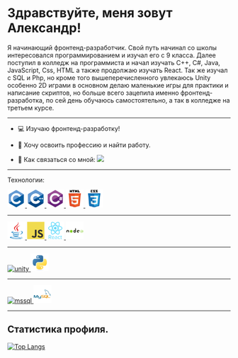 # Здравствуйте, меня зовут Александр!
Я начинающий фронтенд-разработчик. Свой путь начинал со школы интересовался программированием и изучал его с 9 класса. Далее поступил в колледж на программиста и начал изучать С++, C#, Java, JavaScript, Css, HTML а также продолжаю изучать React. Так же изучал с SQL и Php, но кроме того вышеперечисленного увлекаюсь Unity особенно 2D играми в основном делаю маленькие игры для практики и написание скриптов, но больше всего зацепила именно фронтенд-разработка, по сей день обучаюсь самостоятельно, а так в колледже на третьем курсе.

___
+ 💻 Изучаю фронтенд-разработку!
+ 📝 Хочу освоить профессию и найти работу.
  
+ 📱 Как связаться со мной: <img src="https://img.shields.io/badge/Gmail-D14836?style=for-the-badge&logo=gmail&logoColor=white" width="46" heidth="15">  <img src="https://img.shields.io/badge/Telegram-2CA5E0?style=for-the-badge&logo=telegram&logoColor=white" width="45" height="15">
___
Технологии:
<p align="left"> <a href="https://www.cprogramming.com/" target="_blank" rel="noreferrer"> <img src="https://raw.githubusercontent.com/devicons/devicon/master/icons/c/c-original.svg" alt="c" width="40" height="40"/> </a> <a href="https://www.w3schools.com/cpp/" target="_blank" rel="noreferrer"> <img src="https://raw.githubusercontent.com/devicons/devicon/master/icons/cplusplus/cplusplus-original.svg" alt="cplusplus" width="40" height="40"/> </a> <a href="https://www.w3schools.com/cs/" target="_blank" rel="noreferrer"> <img src="https://raw.githubusercontent.com/devicons/devicon/master/icons/csharp/csharp-original.svg" alt="csharp" width="40" height="40"/> </a>
<a href="https://www.w3.org/html/" target="_blank" rel="noreferrer"> 
<img src="https://raw.githubusercontent.com/devicons/devicon/master/icons/html5/html5-original-wordmark.svg" alt="html5" width="40" height="40"/>
<a href="https://www.w3schools.com/css/" target="_blank" rel="noreferrer"> <img src="https://raw.githubusercontent.com/devicons/devicon/master/icons/css3/css3-original-wordmark.svg" alt="css3" width="40" height="40"/> </a> 

___




 </a> <a href="https://www.java.com" target="_blank" rel="noreferrer"> <img src="https://raw.githubusercontent.com/devicons/devicon/master/icons/java/java-original.svg" alt="java" width="40" height="40"/> </a>
 <a href="https://developer.mozilla.org/en-US/docs/Web/JavaScript" target="_blank" rel="noreferrer"> <img src="https://raw.githubusercontent.com/devicons/devicon/master/icons/javascript/javascript-original.svg" alt="javascript" width="40" height="40"/> </a> <a href="https://reactjs.org/" target="_blank" rel="noreferrer"> <img src="https://raw.githubusercontent.com/devicons/devicon/master/icons/react/react-original-wordmark.svg" alt="react" width="40" height="40"/> </a> <a href="https://nodejs.org" target="_blank" rel="noreferrer"> <img src="https://raw.githubusercontent.com/devicons/devicon/master/icons/nodejs/nodejs-original-wordmark.svg" alt="nodejs" width="40" height="40"/> </a> 
 
___
  
  <a href="https://unity.com/" target="_blank" rel="noreferrer"> <img src="https://www.vectorlogo.zone/logos/unity3d/unity3d-icon.svg" alt="unity" width="40" height="40"/> </a> <a href="https://www.python.org" target="_blank" rel="noreferrer"> <img src="https://raw.githubusercontent.com/devicons/devicon/master/icons/python/python-original.svg" alt="python" width="40" height="40"/> </a> 
  ____
  <a href="https://www.microsoft.com/en-us/sql-server" target="_blank" rel="noreferrer"> <img src="https://www.svgrepo.com/show/303229/microsoft-sql-server-logo.svg" alt="mssql" width="40" height="40"/> </a> <a href="https://www.mysql.com/" target="_blank" rel="noreferrer"> <img src="https://raw.githubusercontent.com/devicons/devicon/master/icons/mysql/mysql-original-wordmark.svg" alt="mysql" width="40" height="40"/> </a> 

___
## Статистика профиля.

[![Top Langs](https://github-readme-stats.vercel.app/api/top-langs/?username=solderrw)](https://github.com/anuraghazra/github-readme-stats)